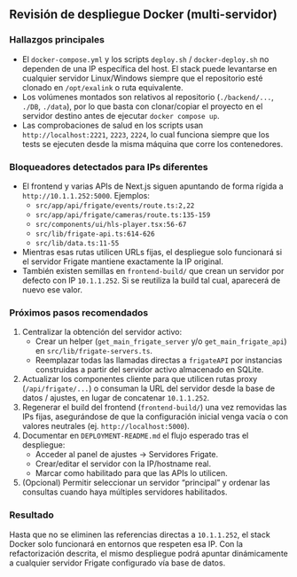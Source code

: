 ## Revisión de despliegue Docker (multi-servidor)

### Hallazgos principales
- El `docker-compose.yml` y los scripts `deploy.sh` / `docker-deploy.sh` no dependen de una IP específica del host. El stack puede levantarse en cualquier servidor Linux/Windows siempre que el repositorio esté clonado en `/opt/exalink` o ruta equivalente.
- Los volúmenes montados son relativos al repositorio (`./backend/...`, `./DB`, `./data`), por lo que basta con clonar/copiar el proyecto en el servidor destino antes de ejecutar `docker compose up`.
- Las comprobaciones de salud en los scripts usan `http://localhost:2221`, `2223`, `2224`, lo cual funciona siempre que los tests se ejecuten desde la misma máquina que corre los contenedores.

### Bloqueadores detectados para IPs diferentes
- El frontend y varias APIs de Next.js siguen apuntando de forma rígida a `http://10.1.1.252:5000`. Ejemplos:
  - `src/app/api/frigate/events/route.ts:2,22`
  - `src/app/api/frigate/cameras/route.ts:135-159`
  - `src/components/ui/hls-player.tsx:56-67`
  - `src/lib/frigate-api.ts:614-626`
  - `src/lib/data.ts:11-55`
- Mientras esas rutas utilicen URLs fijas, el despliegue solo funcionará si el servidor Frigate mantiene exactamente la IP original.
- También existen semillas en `frontend-build/` que crean un servidor por defecto con IP `10.1.1.252`. Si se reutiliza la build tal cual, aparecerá de nuevo ese valor.

### Próximos pasos recomendados
1. Centralizar la obtención del servidor activo:
   - Crear un helper (`get_main_frigate_server` y/o `get_main_frigate_api`) en `src/lib/frigate-servers.ts`.
   - Reemplazar todas las llamadas directas a `frigateAPI` por instancias construidas a partir del servidor activo almacenado en SQLite.
2. Actualizar los componentes cliente para que utilicen rutas proxy (`/api/frigate/...`) o consuman la URL del servidor desde la base de datos / ajustes, en lugar de concatenar `10.1.1.252`.
3. Regenerar el build del frontend (`frontend-build/`) una vez removidas las IPs fijas, asegurándose de que la configuración inicial venga vacía o con valores neutrales (ej. `http://localhost:5000`).
4. Documentar en `DEPLOYMENT-README.md` el flujo esperado tras el despliegue:
   - Acceder al panel de ajustes → Servidores Frigate.
   - Crear/editar el servidor con la IP/hostname real.
   - Marcar como habilitado para que las APIs lo utilicen.
5. (Opcional) Permitir seleccionar un servidor “principal” y ordenar las consultas cuando haya múltiples servidores habilitados.

### Resultado
Hasta que no se eliminen las referencias directas a `10.1.1.252`, el stack Docker solo funcionará en entornos que respeten esa IP. Con la refactorización descrita, el mismo despliegue podrá apuntar dinámicamente a cualquier servidor Frigate configurado vía base de datos.
